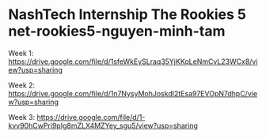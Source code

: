 # NashTech Internship The Rookies 5 net-rookies5-nguyen-minh-tam
Week 1: https://drive.google.com/file/d/1sfeWkEySLraq35YjKKqLeNmCvL23WCx8/view?usp=sharing

Week 2: https://drive.google.com/file/d/1n7NysyMohJoskdI2tEsa97EVOpN7dhpC/view?usp=sharing

Week 3: https://drive.google.com/file/d/1-kvv90hCwPri9pIg8mZLX4MZYey_sgu5/view?usp=sharing
